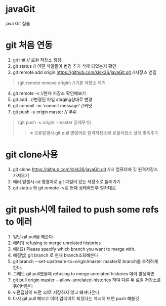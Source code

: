 # javaGit
java Git 실습
   
    
# git 처음 연동
1. git init  // 로컬 저장소 생성
2. git status  // 어떤 파일들이 변경 추가 삭제 되었는지 확인
3. git remote add origin https://github.com/slsk36/javaGit.git  //저장소 연결
>(git remote remove origin)  //기존 저장소 제거
4. git remote -v  //현재 저장소 확인해보기
5. git add .  //변경된 파일 staging상태로 변경
6. git commit -m 'commit message'  //커밋
7. git push -u origin master  // 푸쉬
>(git push -u origin +master 강제푸쉬)
>>※ 오류발생시 git pull 명령어로 원격저장소와 로컬저장소 상태 맞춰주기

# git clone사용
1. git clone https://github.com/slsk36/javaGit.git  //내 컴퓨터에 깃 원격저장소 가져오기
2. 에러 발생시 cd 명령어로 git 파일이 있는 저장소로 들어가기 
3. git status 와  git remote -v로 현재 상태확인후 절차대로 

# git push시에 failed to push some refs to 에러
1. 일단 git pull을 해준다.
2. 에러1) refusing to merge unrelated histories
3. 에러2) Please specify which branch you want to merge with.
4. 해결법) git branch 로 현재 branch조회해본다
5. git branch --set-upstream-to=origin/master master로 branch를 추적하게 한다.
6. 그래도 git pull했을때  refusing to merge unrelated histories 에러 발생하면
7. git pull origin master --allow-unrelated-histories 하여 다른 두 로컬 저장소를 묶어버린다
8. vi편집창이 뜨면 :q!로 저장하지 않고 빠져나온다
9. 다시 git pull 해보고 이미 업데이트 되있다는 메시지 뜨면 push 해볼것   

